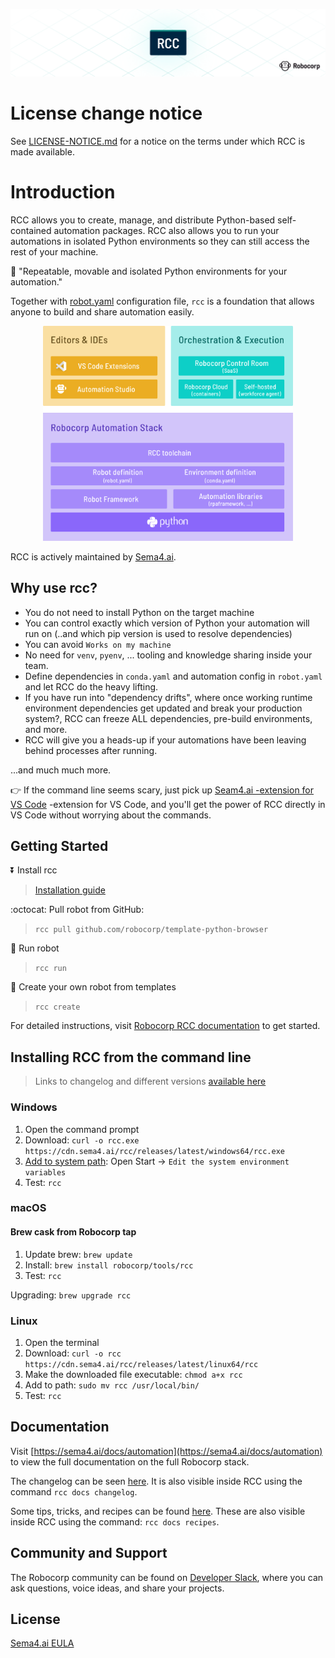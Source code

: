 ![RCC](/docs/title.png)

# License change notice

See [LICENSE-NOTICE.md](/LICENSE-NOTICE.md) for a notice on the terms
under which RCC is made available.

# Introduction

RCC allows you to create, manage, and distribute Python-based self-contained automation packages. RCC also allows you to run your automations in isolated Python environments so they can still access the rest of your machine.

🚀 "Repeatable, movable and isolated Python environments for your automation."

Together with [robot.yaml](https://sema4.ai/docs/automation/robot-structure/robot-yaml-format) configuration file, `rcc` is a foundation that allows anyone to build and share automation easily.

<p align="center">
  <img width="400" src="./docs/robocorp_stack.png">
</p>

RCC is actively maintained by [Sema4.ai](https://sema4.ai/).


## Why use rcc?

* You do not need to install Python on the target machine
* You can control exactly which version of Python your automation will run on (..and which pip version is used to resolve dependencies)
* You can avoid `Works on my machine`
* No need for `venv`, `pyenv`, ... tooling and knowledge sharing inside your team.
* Define dependencies in `conda.yaml` and automation config in `robot.yaml` and let RCC do the heavy lifting.
* If you have run into "dependency drifts", where once working runtime environment dependencies get updated and break your production system?, RCC can freeze ALL dependencies, pre-build environments, and more.
* RCC will give you a heads-up if your automations have been leaving behind processes after running.

...and much much more.

👉 If the command line seems scary, just pick up [Seam4.ai -extension for VS Code](https://marketplace.visualstudio.com/items?itemName=sema4ai.sema4ai) -extension for VS Code, and you'll get the power of RCC directly in VS Code without worrying about the commands.

## Getting Started

:arrow_double_down: Install rcc
> [Installation guide](https://github.com/robocorp/rcc?tab=readme-ov-file#installing-rcc-from-the-command-line)

:octocat: Pull robot from GitHub:
> `rcc pull github.com/robocorp/template-python-browser`

:running: Run robot
> `rcc run`

:hatching_chick: Create your own robot from templates
> `rcc create`

For detailed instructions, visit [Robocorp RCC documentation](https://sema4.ai/docs/automation/rcc/overview) to get started.

## Installing RCC from the command line

> Links to changelog and different versions [available here](https://cdn.sema4.ai/rcc/releases/index.html)

### Windows

1. Open the command prompt
1. Download: `curl -o rcc.exe https://cdn.sema4.ai/rcc/releases/latest/windows64/rcc.exe`
1. [Add to system path](https://www.architectryan.com/2018/03/17/add-to-the-path-on-windows-10/): Open Start -> `Edit the system environment variables`
1. Test: `rcc`

### macOS

#### Brew cask from Robocorp tap

1. Update brew: `brew update`
1. Install: `brew install robocorp/tools/rcc`
1. Test: `rcc`

Upgrading: `brew upgrade rcc`

### Linux

1. Open the terminal
1. Download: `curl -o rcc https://cdn.sema4.ai/rcc/releases/latest/linux64/rcc`
1. Make the downloaded file executable: `chmod a+x rcc`
1. Add to path: `sudo mv rcc /usr/local/bin/`
1. Test: `rcc`

## Documentation

Visit [https://sema4.ai/docs/automation](https://sema4.ai/docs/automation) to view the full documentation on the full Robocorp stack.

The changelog can be seen [here](/docs/changelog.md). It is also visible inside RCC using the command `rcc docs changelog`.

Some tips, tricks, and recipes can be found [here](/docs/recipes.md).
These are also visible inside RCC using the command: `rcc docs recipes`.

## Community and Support

The Robocorp community can be found on [Developer Slack](https://robocorp-developers.slack.com), where you can ask questions, voice ideas, and share your projects.

## License

[Sema4.ai EULA](https://sema4.ai/cdn/downloads/legal/Sema4ai-EULA-v1.0.pdf)
